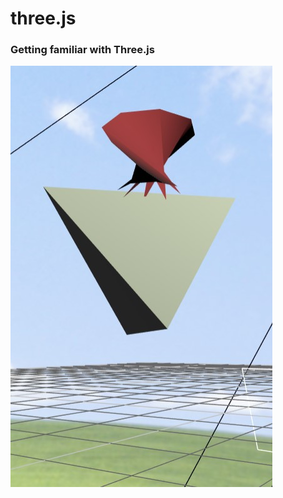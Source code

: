 # three.js
### Getting familiar with Three.js
![preview](https://raw.githubusercontent.com/gmvelasc/three.js/main/preview.jpg)
